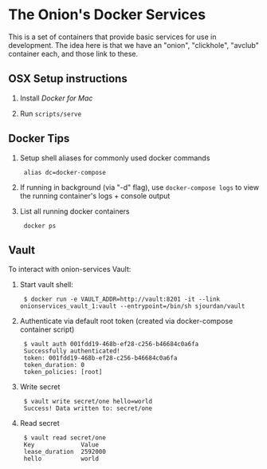 # The Onion's Docker Services

This is a set of containers that provide basic services for use in development. The idea here is that we have an "onion", "clickhole", "avclub" container each, and those link to these.

## OSX Setup instructions

1. Install *Docker for Mac*

1. Run ```scripts/serve```

## Docker Tips

1. Setup shell aliases for commonly used docker commands

        alias dc=docker-compose

2. If running in background (via "-d" flag), use `docker-compose logs` to view the running container's logs + console output

3. List all running docker containers

        docker ps

## Vault

To interact with onion-services Vault:

1. Start vault shell:

        $ docker run -e VAULT_ADDR=http://vault:8201 -it --link onionservices_vault_1:vault --entrypoint=/bin/sh sjourdan/vault

1. Authenticate via default root token (created via docker-compose container script)

        $ vault auth 001fdd19-468b-ef28-c256-b46684c0a6fa
        Successfully authenticated!
        token: 001fdd19-468b-ef28-c256-b46684c0a6fa
        token_duration: 0
        token_policies: [root]

1. Write secret

        $ vault write secret/one hello=world
        Success! Data written to: secret/one

1. Read secret

        $ vault read secret/one
        Key             Value
        lease_duration  2592000
        hello           world

